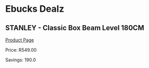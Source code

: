 
# Ebucks Dealz
## STANLEY - Classic Box Beam Level 180CM
[Product Page](https://www.ebucks.com/web/shop/productSelected.do?prodId=1183675665&catId=704986856)

Price: R549.00

Savings: 190.0


	